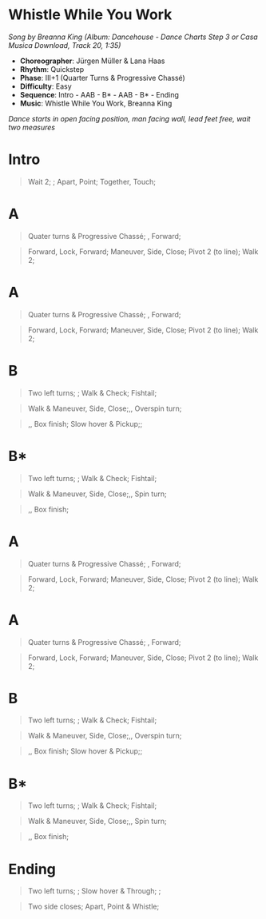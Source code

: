 # Whistle While You Work
*Song by Breanna King (Album: Dancehouse - Dance Charts Step 3 or Casa Musica Download, Track 20, 1:35)*

* **Choreographer**: Jürgen Müller & Lana Haas
* **Rhythm**: Quickstep
* **Phase**: III+1 (Quarter Turns & Progressive Chassé)
* **Difficulty**: Easy
* **Sequence**: Intro - AAB - B* - AAB - B* - Ending
* **Music**: Whistle While You Work, Breanna King

*Dance starts in open facing position, man facing wall, lead feet free, wait two measures*

# Intro

> Wait 2; ; Apart, Point; Together, Touch;

# A

> Quater turns & Progressive Chassé; , Forward;

> Forward, Lock, Forward; Maneuver, Side, Close; Pivot 2 (to line); Walk 2;

# A

> Quater turns & Progressive Chassé; , Forward;

> Forward, Lock, Forward; Maneuver, Side, Close; Pivot 2 (to line); Walk 2;

# B

> Two left turns; ; Walk & Check; Fishtail;

> Walk & Maneuver, Side, Close;,, Overspin turn;

>,, Box finish; Slow hover & Pickup;;

# B*

> Two left turns; ; Walk & Check; Fishtail;

> Walk & Maneuver, Side, Close;,, Spin turn;

>,, Box finish;

# A

> Quater turns & Progressive Chassé; , Forward;

> Forward, Lock, Forward; Maneuver, Side, Close; Pivot 2 (to line); Walk 2;

# A

> Quater turns & Progressive Chassé; , Forward;

> Forward, Lock, Forward; Maneuver, Side, Close; Pivot 2 (to line); Walk 2;

# B

> Two left turns; ; Walk & Check; Fishtail;

> Walk & Maneuver, Side, Close;,, Overspin turn;

>,, Box finish; Slow hover & Pickup;;

# B*

> Two left turns; ; Walk & Check; Fishtail;

> Walk & Maneuver, Side, Close;,, Spin turn;

>,, Box finish;

# Ending

> Two left turns; ; Slow hover & Through; ;

> Two side closes; Apart, Point & Whistle;